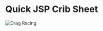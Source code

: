# Quick JSP Crib Sheet
![Drag Racing](https://1.bp.blogspot.com/-isyYfttfNCc/YI1-sq2I24I/AAAAAAAAAAw/Mj_LhYlBBgsAD8u3X9HDa19T710y1LrMACNcBGAsYHQ/s16000/jsp-crib-sheet.png)
